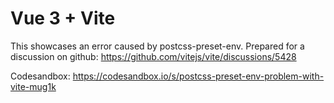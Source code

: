 # Vue 3 + Vite

This showcases an error caused by postcss-preset-env.
Prepared for a discussion on github: https://github.com/vitejs/vite/discussions/5428

Codesandbox: https://codesandbox.io/s/postcss-preset-env-problem-with-vite-mug1k